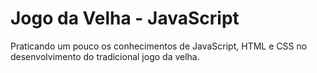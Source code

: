 # Jogo da Velha - JavaScript
Praticando um pouco os conhecimentos de JavaScript, HTML e CSS no desenvolvimento do tradicional jogo da velha.
